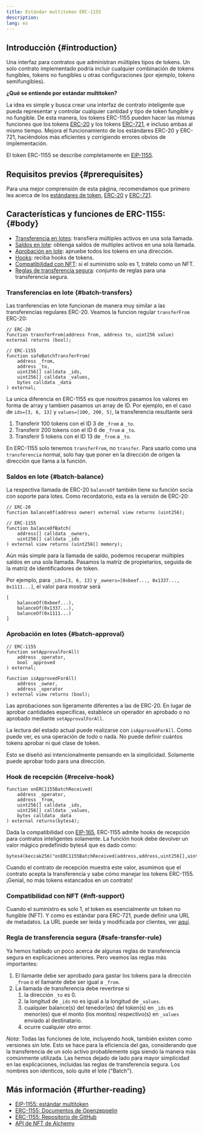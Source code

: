 ```yaml
---
title: Estándar multitoken ERC-1155
description:
lang: es
---
```


## Introducción {#introduction}

Una interfaz para contratos que administran múltiples tipos de tokens. Un solo contrato implementado podría incluir cualquier combinación de tokens fungibles, tokens no fungibles u otras configuraciones (por ejemplo, tokens semifungibles).

**¿Qué se entiende por estándar multitoken?**

La idea es simple y busca crear una interfaz de contrato inteligente que pueda representar y controlar cualquier cantidad y tipo de token fungible y no fungible. De esta manera, los tokens ERC-1155 pueden hacer las mismas funciones que los tokens [ERC-20](/developers/docs/standards/tokens/erc-20/) y los tokens [ERC-721](/developers/docs/standards/tokens/erc-721/), e incluso ambas al mismo tiempo. Mejora el funcionamiento de los estándares ERC-20 y ERC-721, haciéndolos más eficientes y corrigiendo errores obvios de implementación.

El token ERC-1155 se describe completamente en [EIP-1155](https://eips.ethereum.org/EIPS/eip-1155).

## Requisitos previos {#prerequisites}

Para una mejor comprensión de esta página, recomendamos que primero lea acerca de los [estándares de token](/developers/docs/standards/tokens/), [ERC-20](/developers/docs/standards/tokens/erc-20/) y [ERC-721](/developers/docs/standards/tokens/erc-721/).

## Características y funciones de ERC-1155: {#body}

- [Transferencia en lotes](#batch_transfers): transfiera múltiples activos en una sola llamada.
- [Saldos en lote](#batch_balance): obtenga saldos de multiples activos en una sola llamada.
- [Aprobación en lote](#batch_approval): apruebe todos los tokens en una dirección.
- [Hooks](#receive_hook): reciba hooks de tokens.
- [Compatibilidad con NFT](#nft_support): si el suministro solo es 1, trátelo como un NFT.
- [Reglas de transferencia segura](#safe_transfer_rule): conjunto de reglas para una transferencia segura.

### Transferencias en lote {#batch-transfers}

Las tranferencias en lote funcionan de manera muy similar a las transferencias regulares ERC-20. Veamos la funcion regular `transferFrom` ERC-20:

```solidity
// ERC-20
function transferFrom(address from, address to, uint256 value) external returns (bool);

// ERC-1155
function safeBatchTransferFrom(
    address _from,
    address _to,
    uint256[] calldata _ids,
    uint256[] calldata _values,
    bytes calldata _data
) external;
```

La unica diferencia en ERC-1155 es que nosotros pasamos los valores en forma de array y tambien pasamos un array de ID. Por ejemplo, en el caso de `ids=[3, 6, 13]` y `values=[100, 200, 5]`, la transferencia resultante será

1. Transferir 100 tokens con el ID 3 de `_from` a `_to`.
2. Transferir 200 tokens con el ID 6 de `_from` a `_to`.
3. Transferir 5 tokens con el ID 13 de `_from` a `_to`.

En ERC-1155 solo tenemos `transferFrom`, no `transfer`. Para usarlo como una `transferencia` normal, solo hay que poner en la dirección de origen la dirección que llama a la función.

### Saldos en lote {#batch-balance}

La respectiva llamada de ERC-20 `balanceOf` también tiene su función socia con soporte para lotes. Como recordatorio, esta es la versión de ERC-20:

```solidity
// ERC-20
function balanceOf(address owner) external view returns (uint256);

// ERC-1155
function balanceOfBatch(
    address[] calldata _owners,
    uint256[] calldata _ids
) external view returns (uint256[] memory);
```

Aún más simple para la llamada de saldo, podemos recuperar múltiples saldos en una sola llamada. Pasamos la matríz de propietarios, seguida de la matríz de identificadores de token.

Por ejemplo, para `_ids=[3, 6, 13]` y `_owners=[0xbeef..., 0x1337..., 0x1111...]`, el valor para mostrar será

```solidity
[
    balanceOf(0xbeef...),
    balanceOf(0x1337...),
    balanceOf(0x1111...)
]
```

### Aprobación en lotes {#batch-approval}

```solidity
// ERC-1155
function setApprovalForAll(
    address _operator,
    bool _approved
) external;

function isApprovedForAll(
    address _owner,
    address _operator
) external view returns (bool);
```

Las aprobaciones son ligeramente diferentes a las de ERC-20. En lugar de aprobar cantidades especificas, establece un operador en aprobado o no aprobado mediante `setApprovalForAll`.

La lectura del estado actual puede realizarse con `isApprovedForAll`. Como puede ver, es una operación de todo o nada. No puede definir cuántos tokens aprobar ni qué clase de token.

Esto se diseñó así intencionalmente pensando en la simplicidad. Solamente puede aprobar todo para una dirección.

### Hook de recepción {#receive-hook}

```solidity
function onERC1155BatchReceived(
    address _operator,
    address _from,
    uint256[] calldata _ids,
    uint256[] calldata _values,
    bytes calldata _data
) external returns(bytes4);
```

Dada la compatibilidad con [EIP-165](https://eips.ethereum.org/EIPS/eip-165), ERC-1155 admite hooks de recepción para contratos inteligentes solamente. La función hook debe devolver un valor mágico predefinido bytes4 que es dado como:

```solidity
bytes4(keccak256("onERC1155BatchReceived(address,address,uint256[],uint256[],bytes)"))
```

Cuando el contrato de recepción muestra este valor, asumimos que el contrato acepta la transferencia y sabe cómo manejar los tokens ERC-1155. ¡Genial, no más tokens estancados en un contrato!

### Compatibilidad con NFT {#nft-support}

Cuando el suministro es solo 1, el token es esencialmente un token no fungible (NFT). Y como es estándar para ERC-721, puede definir una URL de metadatos. La URL puede ser leída y modificada por clientes, ver [aquí](https://eips.ethereum.org/EIPS/eip-1155#metadata).

### Regla de transferencia segura {#safe-transfer-rule}

Ya hemos hablado un poco acerca de algunas reglas de transferencia segura en explicaciones anteriores. Pero veamos las reglas más importantes:

1. El llamante debe ser aprobado para gastar los tokens para la dirección `_from` o el llamante debe ser igual a `_from`.
2. La llamada de transferencia debe revertirse si
   1. la dirección `_to` es 0.
   2. la longitud de `_ids` no es igual a la longitud de `_values`.
   3. cualquier balance(s) del tenedor(es) del token(s) en `_ids` es menor(es) que el monto (los montos) respectivo(s) en `_values` enviado al destinatario.
   4. ocurre cualquier otro error.

_Nota_: Todas las funciones de lote, incluyendo hook, también existen como versiones sin lote. Esto se hace para la eficiencia del gas, considerando que la transferencia de un solo activo probablemente siga siendo la manera más comúnmente utilizada. Las hemos dejado de lado para mayor simplicidad en las explicaciones, incluidas las reglas de transferencia segura. Los nombres son identicos, solo quite el lote ("Batch").

## Más información {#further-reading}

- [EIP-1155: estándar multitoken](https://eips.ethereum.org/EIPS/eip-1155)
- [ERC-1155: Documentos de Openzeppelin](https://docs.openzeppelin.com/contracts/3.x/erc1155)
- [ERC-1155: Repositorio de GitHub](https://github.com/enjin/erc-1155)
- [API de NFT de Alchemy](https://docs.alchemy.com/alchemy/enhanced-apis/nft-api)
